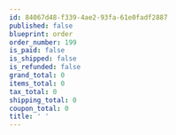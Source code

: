 ```yaml
---
id: 84067d48-f339-4ae2-93fa-61e0fadf2887
published: false
blueprint: order
order_number: 199
is_paid: false
is_shipped: false
is_refunded: false
grand_total: 0
items_total: 0
tax_total: 0
shipping_total: 0
coupon_total: 0
title: ' '
---
```

